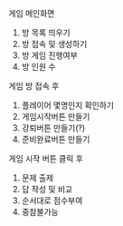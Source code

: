 게임 메인화면
1. 방 목록 띄우기
2. 방 접속 및 생성하기
3. 방 게임 진행여부
4. 방 인원 수

게임 방 접속 후
1. 플레이어 몇명인지 확인하기
2. 게임시작버튼 만들기
3. 강퇴버튼 만들기(?)
4. 준비완료버튼 만들기

게임 시작 버튼 클릭 후
1. 문제 출제
2. 답 작성 및 비교
3. 순서대로 점수부여
4. 중참불가능